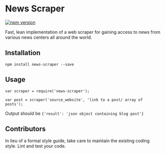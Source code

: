 News Scraper
=========
[![npm version](https://badge.fury.io/js/news-scraper.svg)](https://badge.fury.io/js/news-scraper)

Fast, lean implementation of a web scraper for gaining access to news from various news centers all around the world.

## Installation

  `npm install news-scraper --save`

## Usage

    var scraper = require('news-scraper');

    var post = scraper('source_website', 'link to a post/ array of posts');


  Output should be `{'result': 'json object containing blog post'}`


## Contributors

In lieu of a formal style guide, take care to maintain the existing coding style. Lint and test your code.
